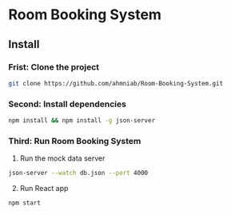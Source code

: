 # Room Booking System

## Install
### Frist: Clone the project
```bash
git clone https://github.com/ahmniab/Room-Booking-System.git
```
### Second: Install dependencies
```bash
npm install && npm install -g json-server
```
### Third: Run Room Booking System
1. Run the mock data server
```bash
json-server --watch db.json --port 4000 
```
2. Run React app
```bash
npm start
```
